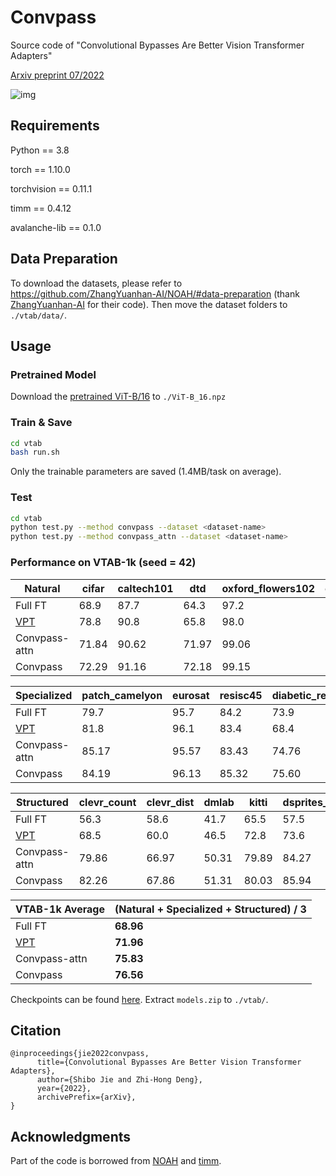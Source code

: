 # Convpass

Source code of "Convolutional Bypasses Are Better Vision Transformer Adapters" 

[Arxiv preprint 07/2022](http://arxiv.org/abs/2207.07039) 

![img](https://github.com/JieShibo/PETL-ViT/blob/main/img.PNG)

## Requirements
Python == 3.8

torch == 1.10.0

torchvision == 0.11.1

timm == 0.4.12

avalanche-lib == 0.1.0

## Data Preparation

To download the datasets, please refer to https://github.com/ZhangYuanhan-AI/NOAH/#data-preparation (thank [ZhangYuanhan-AI](https://github.com/ZhangYuanhan-AI) for their code). Then move the dataset folders to `./vtab/data/`. 

## Usage
### Pretrained Model
Download the [pretrained ViT-B/16](https://storage.googleapis.com/vit_models/imagenet21k/ViT-B_16.npz) to `./ViT-B_16.npz`

### Train & Save
```sh
cd vtab
bash run.sh
```
Only the trainable parameters are saved (1.4MB/task on average).

### Test
```sh
cd vtab
python test.py --method convpass --dataset <dataset-name>
python test.py --method convpass_attn --dataset <dataset-name>
```
### Performance on VTAB-1k (seed = 42)
| Natural | cifar | caltech101 | dtd | oxford_flowers102 | oxford_iiit_pet | svhn | sun397 | Average |
| ---- | ---- | ---- | ---- | ---- | ---- | ---- | ---- | ---- |
|Full FT|68.9| 87.7| 64.3| 97.2| 86.9| 87.4| 38.8| **75.88** |
| [VPT](https://github.com/KMnP/vpt) | 78.8 | 90.8 | 65.8 | 98.0 | 88.3 | 78.1 | 49.6 | **78.48** |
| Convpass-attn | 71.84 | 90.62 | 71.97 | 99.06 | 90.98 | 89.93 | 54.25 | **81.24** |
| Convpass | 72.29 | 91.16 | 72.18 | 99.15 | 90.90 | 91.26 | 54.87 | **81.69** |

| Specialized | patch_camelyon | eurosat | resisc45 | diabetic_retinopathy | Average |
| ---- | ---- | ---- | ---- | ---- | ---- |
|Full FT|79.7| 95.7| 84.2| 73.9|**83.36**|
| [VPT](https://github.com/KMnP/vpt) | 81.8 | 96.1 | 83.4 | 68.4 | **82.43** |
| Convpass-attn | 85.17 | 95.57 | 83.43 | 74.76 | **84.73** |
| Convpass | 84.19 | 96.13 | 85.32 | 75.60 | **85.31** |

| Structured | clevr_count | clevr_dist | dmlab | kitti | dsprites_loc | dsprites_ori | smallnorb_azi | smallnorb_ele | Average |
| ---- | ---- | ---- | ---- | ---- | ---- | ---- | ---- | ---- | ---- |
|Full FT|56.3 |58.6| 41.7| 65.5| 57.5| 46.7| 25.7| 29.1| **47.64**|
|[VPT](https://github.com/KMnP/vpt)|68.5| 60.0| 46.5| 72.8| 73.6| 47.9| 32.9| 37.8| **54.98**|
| Convpass-attn | 79.86 | 66.97 | 50.31 | 79.89 | 84.27 | 53.2 | 34.81 | 42.95 | **61.53** |
| Convpass | 82.26 | 67.86 | 51.31 | 80.03 | 85.94 | 53.13 | 36.43 | 44.44 | **62.68** |


| VTAB-1k Average | (Natural + Specialized + Structured) / 3 |
| ---- | ---- |
|Full FT|**68.96**|
|[VPT](https://github.com/KMnP/vpt)|**71.96**|
| Convpass-attn| **75.83** |
|Convpass| **76.56** |


Checkpoints can be found [here](https://1drv.ms/u/s!Akx_YVkY5X3fahpSZfJW3tPdRss?e=Gknjhf). Extract `models.zip` to `./vtab/`.

## Citation
```
@inproceedings{jie2022convpass,
      title={Convolutional Bypasses Are Better Vision Transformer Adapters}, 
      author={Shibo Jie and Zhi-Hong Deng},
      year={2022},
      archivePrefix={arXiv},
}
```

## Acknowledgments
Part of the code is borrowed from [NOAH](https://github.com/ZhangYuanhan-AI/NOAH) and [timm](https://github.com/rwightman/pytorch-image-models).
